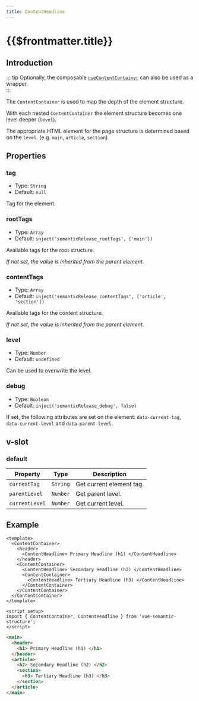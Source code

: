 ```yaml
---
title: ContentHeadline
---
```


# {{$frontmatter.title}}

## Introduction

::: tip
Optionally, the composable [`useContentContainer`](../composables/use-content-container) can also be used as a wrapper.  
:::

The `ContentContainer` is used to map the depth of the element structure.

With each nested `ContentContainer` the element structure becomes one level deeper (`level`).

The appropriate HTML element for the page structure is determined based on the `level`. (e.g. `main`, `article`, `section`)

## Properties

### tag

- Type: `String`
- Default: `null`

Tag for the element.

### rootTags

- Type: `Array`
- Default: `inject('semanticRelease_rootTags', ['main'])`

Available tags for the root structure.

*If not set, the value is inherited from the parent element.*

### contentTags

- Type: `Array`
- Default: `inject('semanticRelease_contentTags', ['article', 'section'])`

Available tags for the content structure.

*If not set, the value is inherited from the parent element.*

### level

- Type: `Number`
- Default: `undefined`

Can be used to overwrite the level.

### debug

- Type: `Boolean`
- Default: `inject('semanticRelease_debug', false)`

If set, the following attributes are set on the element: `data-current-tag`, `data-current-level` and `data-parent-level`.

## v-slot

### default

| Property       | Type     | Description              |
| -------------- | -------- | ------------------------ |
| `currentTag`   | `String` | Get current element tag. |
| `parentLevel`  | `Number` | Get parent level.        |
| `currentLevel` | `Number` | Get current level.       |

## Example

```vue
<template>
  <ContentContainer>
    <header>
      <ContentHeadline> Primary Headline (h1) </ContentHeadline>
    </header>
    <ContentContainer>
      <ContentHeadline> Secondary Headline (h2) </ContentHeadline>
      <ContentContainer>
        <ContentHeadline> Tertiary Headline (h3) </ContentHeadline>
      </ContentContainer>
    </ContentContainer>
  </ContentContainer>
</template>

<script setup>
import { ContentContainer, ContentHeadline } from 'vue-semantic-structure';
</script>
```

```html
<main>
  <header>
    <h1> Primary Headline (h1) </h1>
  </header>
  <article>
    <h2> Secondary Headline (h2) </h2>
    <section>
      <h3> Tertiary Headline (h3) </h3>
    </section>
  </article>
</main>
